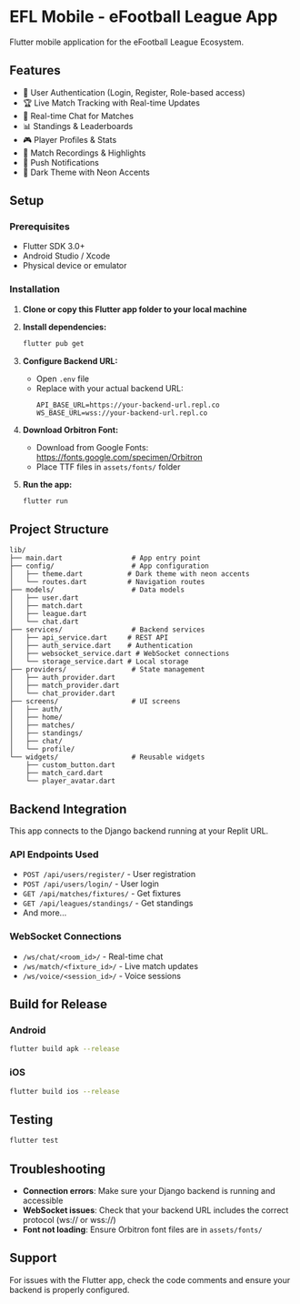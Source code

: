 # EFL Mobile - eFootball League App

Flutter mobile application for the eFootball League Ecosystem.

## Features

- 🔐 User Authentication (Login, Register, Role-based access)
- 🏆 Live Match Tracking with Real-time Updates
- 💬 Real-time Chat for Matches
- 📊 Standings & Leaderboards
- 🎮 Player Profiles & Stats
- 🎥 Match Recordings & Highlights
- 📱 Push Notifications
- 🎨 Dark Theme with Neon Accents

## Setup

### Prerequisites

- Flutter SDK 3.0+
- Android Studio / Xcode
- Physical device or emulator

### Installation

1. **Clone or copy this Flutter app folder to your local machine**

2. **Install dependencies:**
   ```bash
   flutter pub get
   ```

3. **Configure Backend URL:**
   - Open `.env` file
   - Replace with your actual backend URL:
     ```
     API_BASE_URL=https://your-backend-url.repl.co
     WS_BASE_URL=wss://your-backend-url.repl.co
     ```

4. **Download Orbitron Font:**
   - Download from Google Fonts: https://fonts.google.com/specimen/Orbitron
   - Place TTF files in `assets/fonts/` folder

5. **Run the app:**
   ```bash
   flutter run
   ```

## Project Structure

```
lib/
├── main.dart                 # App entry point
├── config/                   # App configuration
│   ├── theme.dart           # Dark theme with neon accents
│   └── routes.dart          # Navigation routes
├── models/                   # Data models
│   ├── user.dart
│   ├── match.dart
│   ├── league.dart
│   └── chat.dart
├── services/                 # Backend services
│   ├── api_service.dart     # REST API
│   ├── auth_service.dart    # Authentication
│   ├── websocket_service.dart # WebSocket connections
│   └── storage_service.dart # Local storage
├── providers/                # State management
│   ├── auth_provider.dart
│   ├── match_provider.dart
│   └── chat_provider.dart
├── screens/                  # UI screens
│   ├── auth/
│   ├── home/
│   ├── matches/
│   ├── standings/
│   ├── chat/
│   └── profile/
└── widgets/                  # Reusable widgets
    ├── custom_button.dart
    ├── match_card.dart
    └── player_avatar.dart
```

## Backend Integration

This app connects to the Django backend running at your Replit URL.

### API Endpoints Used
- `POST /api/users/register/` - User registration
- `POST /api/users/login/` - User login
- `GET /api/matches/fixtures/` - Get fixtures
- `GET /api/leagues/standings/` - Get standings
- And more...

### WebSocket Connections
- `/ws/chat/<room_id>/` - Real-time chat
- `/ws/match/<fixture_id>/` - Live match updates
- `/ws/voice/<session_id>/` - Voice sessions

## Build for Release

### Android
```bash
flutter build apk --release
```

### iOS
```bash
flutter build ios --release
```

## Testing

```bash
flutter test
```

## Troubleshooting

- **Connection errors**: Make sure your Django backend is running and accessible
- **WebSocket issues**: Check that your backend URL includes the correct protocol (ws:// or wss://)
- **Font not loading**: Ensure Orbitron font files are in `assets/fonts/`

## Support

For issues with the Flutter app, check the code comments and ensure your backend is properly configured.
